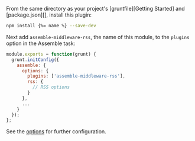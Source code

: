 From the same directory as your project's [gruntfile][Getting Started] and [package.json][], install this plugin:

```bash
npm install {%= name %} --save-dev
```

Next add `assemble-middleware-rss`, the name of this module, to the `plugins` option in the Assemble task:
```js
module.exports = function(grunt) {
  grunt.initConfig({
    assemble: {
      options: {
        plugins: ['assemble-middleware-rss'],
        rss: {
          // RSS options
        }
      },
      ...
    }
  });
};
```

See the [options](#options) for further configuration.
